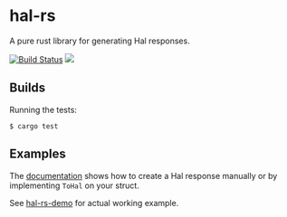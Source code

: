 # hal-rs

A pure rust library for generating Hal responses.

[![Build Status](https://travis-ci.org/hjr3/hal-rs.svg)](https://travis-ci.org/hjr3/hal-rs)
[![](http://meritbadge.herokuapp.com/hal)](https://crates.io/crates/hal)

## Builds

Running the tests:

```
$ cargo test
```

## Examples

The [documentation](http://hermanradtke.com/hal-rs/) shows how to create a Hal response manually or by implementing `ToHal` on your struct.

See [hal-rs-demo](https://github.com/hjr3/hal-rs-demo) for actual working example.
